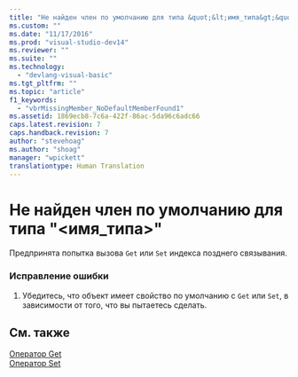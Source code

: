 ```yaml
---
title: "Не найден член по умолчанию для типа &quot;&lt;имя_типа&gt;&quot; | Microsoft Docs"
ms.custom: ""
ms.date: "11/17/2016"
ms.prod: "visual-studio-dev14"
ms.reviewer: ""
ms.suite: ""
ms.technology: 
  - "devlang-visual-basic"
ms.tgt_pltfrm: ""
ms.topic: "article"
f1_keywords: 
  - "vbrMissingMember_NoDefaultMemberFound1"
ms.assetid: 1869ecb8-7c6a-422f-86ac-5da96c6adc66
caps.latest.revision: 7
caps.handback.revision: 7
author: "stevehoag"
ms.author: "shoag"
manager: "wpickett"
translationtype: Human Translation
---
```

# Не найден член по умолчанию для типа &quot;&lt;имя_типа&gt;&quot;
Предпринята попытка вызова `Get` или `Set` индекса позднего связывания.  
  
### Исправление ошибки  
  
1.  Убедитесь, что объект имеет свойство по умолчанию с `Get` или `Set`, в зависимости от того, что вы пытаетесь сделать.  
  
## См. также  
 [Оператор Get](../../visual-basic/language-reference/statements/get-statement.md)   
 [Оператор Set](../../visual-basic/language-reference/statements/set-statement.md)